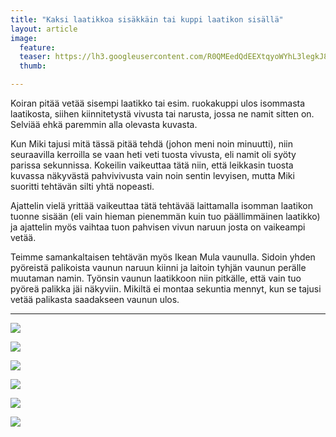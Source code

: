 ```yaml
---
title: "Kaksi laatikkoa sisäkkäin tai kuppi laatikon sisällä"
layout: article
image:
  feature:
  teaser: https://lh3.googleusercontent.com/R0QMEedQdEEXtqyoWYhL3legkJ8x6IUwGvFYbg8PBBwLELjXReEYUdp8ed4kQGWSnds9mp0Yii-xVvo0GZxPhGyWeWFuCsfSfCP73iD_LpxpGLZpADdBawNkZ7lWgh1iHWX3POILJQ2zpuMUY2TGQMTD0qUeAModQ9D8f5gTAnA1Wgar_PBnyI2s4z8wrdKCmYN74RyjvvYZ4uwN6nlAqyZmmVKw2hmyauLe5XzDmGkaKfZM2rXSKtm2tWem-oeHkuQB_j5bUcQSW4pSTS13uWkMr0aQ7xGxhgfgqeFQJPScA7El267Cac-h3cw-TxchDbf-O0Zmi8_xDUavxesbHf3K_0_wYGJhaxFeUPrxCVO_ptObCcPOUHee64QfeXATsjdDoYUfGXLpgQMwrQ68KQEmkNO2XRb2AP453sWUHFJBH8qiSmuELX12mps-AdGT07b8JGFeqRkeyfPpctEQyC_3YespLZQ03ZEUDDcLLRN1Ks7x3QR_SInflL5V95jLC4wE8Q=w245
  thumb:

---
```


Koiran pitää vetää sisempi laatikko tai esim. ruokakuppi ulos isommasta laatikosta, siihen kiinnitetystä vivusta tai narusta, jossa ne namit sitten on. Selviää ehkä paremmin alla olevasta kuvasta.

Kun Miki tajusi mitä tässä pitää tehdä (johon meni noin minuutti), niin seuraavilla kerroilla se vaan heti veti tuosta vivusta, eli namit oli syöty parissa sekunnissa. Kokeilin vaikeuttaa tätä niin, että leikkasin tuosta kuvassa näkyvästä pahvivivusta vain noin sentin levyisen, mutta Miki suoritti tehtävän silti yhtä nopeasti.

Ajattelin vielä yrittää vaikeuttaa tätä tehtävää laittamalla isomman laatikon tuonne sisään (eli vain hieman pienemmän kuin tuo päällimmäinen laatikko) ja ajattelin myös vaihtaa tuon pahvisen vivun naruun josta on vaikeampi vetää.

Teimme samankaltaisen tehtävän myös Ikean Mula vaunulla. Sidoin yhden pyöreistä palikoista vaunun naruun kiinni ja laitoin tyhjän vaunun perälle muutaman namin. Työnsin vaunun laatikkoon niin pitkälle, että vain tuo pyöreä palikka jäi näkyviin. Mikiltä ei montaa sekuntia mennyt, kun se tajusi vetää palikasta saadakseen vaunun ulos.

---

[![](https://lh3.googleusercontent.com/iwLvZH3ZwNqRChgwKbBKG7qoYLj9hSCxcALjUma0Jlo=w800)](https://lh3.googleusercontent.com/iwLvZH3ZwNqRChgwKbBKG7qoYLj9hSCxcALjUma0Jlo=s0)

[![](https://lh3.googleusercontent.com/j9ZgV5DmNXBmsfAk-tGgaOUThBOSuMbEpZJgb8uCE7Y=w800)](https://lh3.googleusercontent.com/j9ZgV5DmNXBmsfAk-tGgaOUThBOSuMbEpZJgb8uCE7Y=s0)

[![](https://lh3.googleusercontent.com/qwQUV-pS05EQPDnqu4FW2j8J6g_tRPEblTtjygcL_DFz6ej95e0EDLSedJa-bpTZxVtjwZi9_raIVLaD3jTOJRlBP_3cNFexBuHrJwKM1iy7QimSCXcQnUrHOGi6qCeDWxpZnEj1U8ARPOftgjNzTVrqHLW2g4gfc--4U_RWhiNOL2QhfnzseBW0ojlqr11Zlw-e1ShBQOmjehC5GyO8KWWCs-fu50o1OiVn9fFVBcwwRIUCAOzLaE84H-wpJislv-f4vNqPReMLfX7wRLcItyOQIniqWotYw1b5OXaNbu9vKhHxvq-h3G4ZywnoxJWpVvqWf5AzzjidZhLrKZphw4kbH9XZ96n1fA7NlT9MkqhhRbfg_gdRhKXMAxsPiVqXu1BTrswYZbucIp4N2I3ySXjBwwpwotfOtvamPQeUQY46FtngsKTz0jrsNH7Fkp3KL7GyYvlJ4l20Y4yXKh3zVuTf7Sq4w-fiRdfyM9uWQ2xM37XAq3v2YWXbADIe-5Ex-NNxQA=w800)](https://lh3.googleusercontent.com/qwQUV-pS05EQPDnqu4FW2j8J6g_tRPEblTtjygcL_DFz6ej95e0EDLSedJa-bpTZxVtjwZi9_raIVLaD3jTOJRlBP_3cNFexBuHrJwKM1iy7QimSCXcQnUrHOGi6qCeDWxpZnEj1U8ARPOftgjNzTVrqHLW2g4gfc--4U_RWhiNOL2QhfnzseBW0ojlqr11Zlw-e1ShBQOmjehC5GyO8KWWCs-fu50o1OiVn9fFVBcwwRIUCAOzLaE84H-wpJislv-f4vNqPReMLfX7wRLcItyOQIniqWotYw1b5OXaNbu9vKhHxvq-h3G4ZywnoxJWpVvqWf5AzzjidZhLrKZphw4kbH9XZ96n1fA7NlT9MkqhhRbfg_gdRhKXMAxsPiVqXu1BTrswYZbucIp4N2I3ySXjBwwpwotfOtvamPQeUQY46FtngsKTz0jrsNH7Fkp3KL7GyYvlJ4l20Y4yXKh3zVuTf7Sq4w-fiRdfyM9uWQ2xM37XAq3v2YWXbADIe-5Ex-NNxQA=s0)

[![](https://lh3.googleusercontent.com/W2fbZrt81FM-ctRTJk2TilLtFrzF2W5EvLqdSDhE3HtFcYVbgJ4QJ-xby6vddhy9nWvKDpQJHpulzwhpgd3C2DHZKq7ii_bNzuB1pF3MiOY5EksEhwNaEB9j-fmYQjUrftcY1vC2ed_o9X4J4hDq32ARBZQiFRvO9183c-PIjB2mkJOjIJ89_wi9nyJNpIr2bwsHxB5HmVMo4EOrtERmA3LXJkwzbhv89F45xdhkoQcFprNcIRDriH04bD6RUS9RQrWnUK8vQzRU9J4BxxLgA02-XRZL29UFISEvhYGC4o1ZFhFUVovYhULbaF0j4MMC0x9dSr9Z2hmOLW4zZBJ09yr4KSDzR6bqpVAoV0M2YZRRqEnhf-5b-UNOZXlc8pKJYj2dc-xyJSScacbjHQWPJ4k4Nj6xBkcji4_yS2niLtBNrp9KRUSUh7sYgR9HLUHa-L3j1DLPMN9oUerx7rpIg3uveTJEJ3BTV338BmtBKwDzRnUh9G0HgUUqd-XyKRehF_i0lg=w800)](https://lh3.googleusercontent.com/W2fbZrt81FM-ctRTJk2TilLtFrzF2W5EvLqdSDhE3HtFcYVbgJ4QJ-xby6vddhy9nWvKDpQJHpulzwhpgd3C2DHZKq7ii_bNzuB1pF3MiOY5EksEhwNaEB9j-fmYQjUrftcY1vC2ed_o9X4J4hDq32ARBZQiFRvO9183c-PIjB2mkJOjIJ89_wi9nyJNpIr2bwsHxB5HmVMo4EOrtERmA3LXJkwzbhv89F45xdhkoQcFprNcIRDriH04bD6RUS9RQrWnUK8vQzRU9J4BxxLgA02-XRZL29UFISEvhYGC4o1ZFhFUVovYhULbaF0j4MMC0x9dSr9Z2hmOLW4zZBJ09yr4KSDzR6bqpVAoV0M2YZRRqEnhf-5b-UNOZXlc8pKJYj2dc-xyJSScacbjHQWPJ4k4Nj6xBkcji4_yS2niLtBNrp9KRUSUh7sYgR9HLUHa-L3j1DLPMN9oUerx7rpIg3uveTJEJ3BTV338BmtBKwDzRnUh9G0HgUUqd-XyKRehF_i0lg=s0)

[![](https://lh3.googleusercontent.com/Mr08zATZ5exIl0tY-JvVSJvcrG63ZmOO1nqDejX6TpyO3A-ropZLUPjg3OoBTXJzRcJD7U1mdOLcUoNvDjMuewkjZWHB9_YPJqCxv2cIdpIRsML5JVsmdQuU6Yw39LxGAqxtt5NzdKV-oYxOSzyOHzvdTIXm0V7szpS3LtCIXOU2YRYDAB0PC4NGyREn1Pk7BfIcJeM5oQiBLCeHy_hGoKerlwbnMk9MJLvwsxTWYDR7L7HYg_PJbTM2B6hES7okW9JQLK3DvrVELhQt0iyyQZPbEhAtA9YgepOB7glkRu2fC6eTZVZm2GpxYDmGpSOVXMr44o278jD10hIcRO2yNAPgSkczjytXHlOODR6q_7y-IGmp8epzf1Rc_GVZzNlQ8b0q2G4oSODHzZFxgV1qw6yUdxIn1A8ENJnHlXcFSRrUnDM9DC_kqLVhNMRrgRSp27CwzI_qSthfOTT5D5COAw-XIIXSMDFDMrQEp_s8-ihHfTHNbkdyZ0nBJaIEoNxEaSMrQQ=w800)](https://lh3.googleusercontent.com/Mr08zATZ5exIl0tY-JvVSJvcrG63ZmOO1nqDejX6TpyO3A-ropZLUPjg3OoBTXJzRcJD7U1mdOLcUoNvDjMuewkjZWHB9_YPJqCxv2cIdpIRsML5JVsmdQuU6Yw39LxGAqxtt5NzdKV-oYxOSzyOHzvdTIXm0V7szpS3LtCIXOU2YRYDAB0PC4NGyREn1Pk7BfIcJeM5oQiBLCeHy_hGoKerlwbnMk9MJLvwsxTWYDR7L7HYg_PJbTM2B6hES7okW9JQLK3DvrVELhQt0iyyQZPbEhAtA9YgepOB7glkRu2fC6eTZVZm2GpxYDmGpSOVXMr44o278jD10hIcRO2yNAPgSkczjytXHlOODR6q_7y-IGmp8epzf1Rc_GVZzNlQ8b0q2G4oSODHzZFxgV1qw6yUdxIn1A8ENJnHlXcFSRrUnDM9DC_kqLVhNMRrgRSp27CwzI_qSthfOTT5D5COAw-XIIXSMDFDMrQEp_s8-ihHfTHNbkdyZ0nBJaIEoNxEaSMrQQ=s0)

[![](https://lh3.googleusercontent.com/kPZnfAbX0T68UC_a40XLNFGyfqGqdSPPUMkTA5jTogYQRLJICzI1IdXQ6Ou3BzMuRzdlc4dmH-nBBOaoq0h4RY_ApryQGL2aM_zTc5H2Fz5KUwuDosWGPilUDUu6emKXlah-KOyoKJicCPWq1pYUgUUxzAXxEYMe5ZbHotNQS-grO8eWdzd6qcAJIVbOIv4nzik6ruOj9-AxshTaD0UWkfNnqpHYmAPLPhCekEhferqTJkxe1OXlpYJwucB4IgDaO80EdiCg8J17YLQXcbxB_Xs-pLUKeBstoUCxGVS6hjpdWqElWGAeMpaCxxpBORISgNlzzbTkhsxBEmuOOLtZ8kOCFUGGgucN05UIX7fCue780MSB4A-6Dn3G_P2kQezqxVqmRmpCDchLrUyEoFXILSTXo3Y-dvELbKX1ISJB7JnIlZX3U5FXAeHWF-Gu5MjRgvUJaci10CvZbstEURd_XtTp-isnFiUuymXy3KhpO_TNaJ_i3eEu9soYyGyHL8tLXEKoGw=w800)](https://lh3.googleusercontent.com/kPZnfAbX0T68UC_a40XLNFGyfqGqdSPPUMkTA5jTogYQRLJICzI1IdXQ6Ou3BzMuRzdlc4dmH-nBBOaoq0h4RY_ApryQGL2aM_zTc5H2Fz5KUwuDosWGPilUDUu6emKXlah-KOyoKJicCPWq1pYUgUUxzAXxEYMe5ZbHotNQS-grO8eWdzd6qcAJIVbOIv4nzik6ruOj9-AxshTaD0UWkfNnqpHYmAPLPhCekEhferqTJkxe1OXlpYJwucB4IgDaO80EdiCg8J17YLQXcbxB_Xs-pLUKeBstoUCxGVS6hjpdWqElWGAeMpaCxxpBORISgNlzzbTkhsxBEmuOOLtZ8kOCFUGGgucN05UIX7fCue780MSB4A-6Dn3G_P2kQezqxVqmRmpCDchLrUyEoFXILSTXo3Y-dvELbKX1ISJB7JnIlZX3U5FXAeHWF-Gu5MjRgvUJaci10CvZbstEURd_XtTp-isnFiUuymXy3KhpO_TNaJ_i3eEu9soYyGyHL8tLXEKoGw=s0)